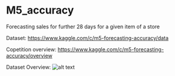 # M5_accuracy

Forecasting sales for further 28 days for a given item of a store

Dataset: https://www.kaggle.com/c/m5-forecasting-accuracy/data

Copetition overview: https://www.kaggle.com/c/m5-forecasting-accuracy/overview

Dataset Overview:
![alt text](https://github.com/Deshram/M5_accuracy/blob/main/screenshots/Dataset_overview.jpg)

